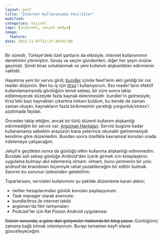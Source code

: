 ```yaml
---
layout: post
title: "İnternet Kullanımımda Yenilikler"
modified:
categories: kisisel
tags: [internet, sosyal medya]
image:
  feature:
date: 2015-11-07T12:27:30+03:00
---
```


Bir süredir, Türkiye'deki özel şartların da etkisiyle, internet kullanımımın
denetimini yitirmiştim. Savaş ve seçim gündemleri, diğer her şeyin önüne
geçmişti. Şimdi biraz soluklanmak ve yeni kullanım alışkanlıkları edinmenin
vaktidir.

Hayatıma yeni bir servis girdi;
[bundler](https://play.google.com/store/apps/details?id=com.dwarfplanet.bundle)
içinde feed'lerin ekli geldiği bir rss reader düşünün. Ben bu iş için
[ttrss](http://tt-rss.org/)'i kullanıyorum. Rss reader'ların efektif
kullanılamamsında gördüğüm temel sebep, bir süre sonra takip edilemeyecek
düzeyde fazla kaynak eklenmesidir. bundler'in gelmesiyle, ttrss'teki bazı
kaynakları çıkartma imkanı buldum, bu bende de zaman zaman oluşan, 
kaynakların fazla birikmesinin yarattığı yorgunluk/stress'i azaltmada faydalı.

Önceden takip ettiğim, ancak bir türlü düzenli kullanım alışkanlığı edinmediğim
bir servis var; [Argüman Haritaları](http://tr.arguman.org/). Servisi bugüne
kadar kullanamama sebebim arayüzün bana yeterince okunaklı gelmemesiydi.
kendime göre düzenledim. Bundan sonra özellikle kavramsal konuları orada
irdelemeye çalışacağım.

Jekyll'e geçtikten sonra da günlüğü etkin kullanma alışkanlığı edinemedim.
Bundaki asli sebep günlüğe Android'den içerik girmek icin kolaylaştırıcı
uygulama bulmayı akıl edememiş olmam.  olmam, bunu yenmenin bir yolu android'de
kramdown biçemiyle rahat yazabileceğim bir editör bulmak. Sanırım bu sorunun
üstesinden gelebilirim.

Toparlarsam, servisleri kullanımımı şu şekilde düzenleme kararı aldım;

* twitter hesaplarımdan günlük konuları paylaşıyorum.
* Task manager olarak evernote.
* bundle/ttrss ile internet takibi
* argüman'da fikir tartışmaları
* Podcast'ler için Rat Poison Android uygulaması

<del>Günün sonunda, o güne dair gelişmeler hakkında bir blog yazısı.</del>
Günlüğümü zamana bağlı kılmak istemiyorum. Burayı tamamen keyfi olarak
güncelleyeceğim.

